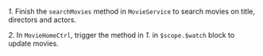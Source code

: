 *1.* Finish the ```searchMovies``` method in ```MovieService``` to search movies on title, directors and actors.

*2.* In ```MovieHomeCtrl```, trigger the method in *1.* in ```$scope.$watch``` block to update movies. 